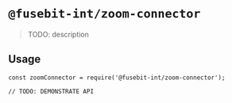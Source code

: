 # `@fusebit-int/zoom-connector`

> TODO: description

## Usage

```
const zoomConnector = require('@fusebit-int/zoom-connector');

// TODO: DEMONSTRATE API
```
